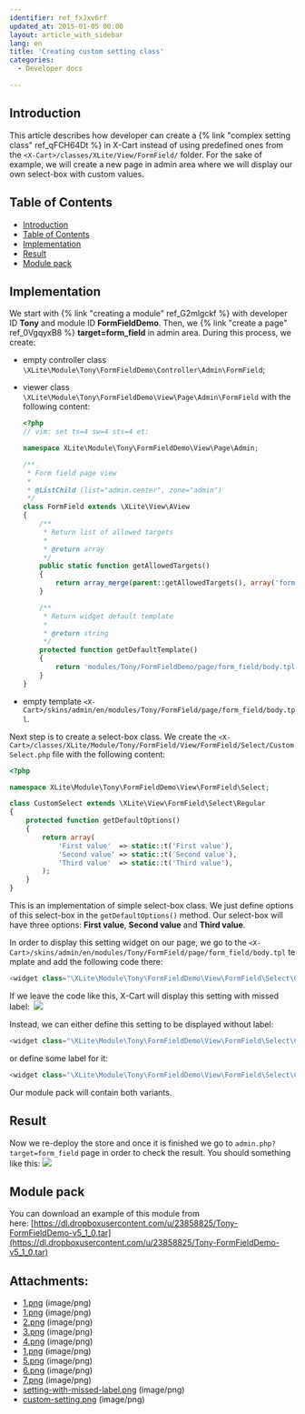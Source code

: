 ```yaml
---
identifier: ref_fxJxv6rf
updated_at: 2015-01-05 00:00
layout: article_with_sidebar
lang: en
title: 'Creating custom setting class'
categories:
  - Developer docs

---
```



## Introduction

This article describes how developer can create a {% link "complex setting class" ref_qFCH64Dt %} in X-Cart instead of using predefined ones from the `<X-Cart>/classes/XLite/View/FormField/` folder. For the sake of example, we will create a new page in admin area where we will display our own select-box with custom values.

## Table of Contents

*   [Introduction](#introduction)
*   [Table of Contents](#table-of-contents)
*   [Implementation](#implementation)
*   [Result](#result)
*   [Module pack](#module-pack)

## Implementation

We start with {% link "creating a module" ref_G2mlgckf %} with developer ID **Tony** and module ID **FormFieldDemo**. Then, we {% link "create a page" ref_0VgqyxB8 %} **target=form_field** in admin area. During this process, we create:

*   empty controller class `\XLite\Module\Tony\FormFieldDemo\Controller\Admin\FormField`;
*   viewer class `\XLite\Module\Tony\FormFieldDemo\View\Page\Admin\FormField` with the following content:

    ```php
    <?php
    // vim: set ts=4 sw=4 sts=4 et:

    namespace XLite\Module\Tony\FormFieldDemo\View\Page\Admin;

    /**
     * Form field page view
     *
     * @ListChild (list="admin.center", zone="admin")
     */
    class FormField extends \XLite\View\AView
    {
        /**
         * Return list of allowed targets
         *
         * @return array
         */
        public static function getAllowedTargets()
        {
            return array_merge(parent::getAllowedTargets(), array('form_field'));
        }

        /**
         * Return widget default template
         *
         * @return string
         */
        protected function getDefaultTemplate()
        {
            return 'modules/Tony/FormFieldDemo/page/form_field/body.tpl';
        }
    }
    ```

*   empty template `<X-Cart>/skins/admin/en/modules/Tony/FormField/page/form_field/body.tpl`.

Next step is to create a select-box class. We create the `<X-Cart>/classes/XLite/Module/Tony/FormField/View/FormField/Select/CustomSelect.php` file with the following content: 

```php
<?php

namespace XLite\Module\Tony\FormFieldDemo\View\FormField\Select;

class CustomSelect extends \XLite\View\FormField\Select\Regular
{
    protected function getDefaultOptions()
    {
        return array(
            'First value'  => static::t('First value'),
            'Second value' => static::t('Second value'),
            'Third value'  => static::t('Third value'),
        );
    }
}
```

This is an implementation of simple select-box class. We just define options of this select-box in the `getDefaultOptions()` method. Our select-box will have three options: **First value**, **Second value** and **Third value**.

In order to display this setting widget on our page, we go to the `<X-Cart>/skins/admin/en/modules/Tony/FormField/page/form_field/body.tpl` template and add the following code there: 

```php
<widget class="\XLite\Module\Tony\FormFieldDemo\View\FormField\Select\CustomSelect" />
```

If we leave the code like this, X-Cart will display this setting with missed label: 
![]({{site.baseurl}}/attachments/1048617/8356169.png)

Instead, we can either define this setting to be displayed without label: 

```php
<widget class="\XLite\Module\Tony\FormFieldDemo\View\FormField\Select\CustomSelect" fieldOnly="true" />
```

or define some label for it: 

```php
<widget class="\XLite\Module\Tony\FormFieldDemo\View\FormField\Select\CustomSelect" label="Some label" />
```

Our module pack will contain both variants.

## Result

Now we re-deploy the store and once it is finished we go to `admin.php?target=form_field` page in order to check the result. You should something like this: ![]({{site.baseurl}}/attachments/1048617/8356170.png)

## Module pack

You can download an example of this module from here: [https://dl.dropboxusercontent.com/u/23858825/Tony-FormFieldDemo-v5_1_0.tar](https://dl.dropboxusercontent.com/u/23858825/Tony-FormFieldDemo-v5_1_0.tar)

## Attachments:

* [1.png]({{site.baseurl}}/attachments/1048617/1572866.png) (image/png)
* [1.png]({{site.baseurl}}/attachments/1048617/1572870.png) (image/png)
* [2.png]({{site.baseurl}}/attachments/1048617/1572867.png) (image/png)
* [3.png]({{site.baseurl}}/attachments/1048617/1572868.png) (image/png)
* [4.png]({{site.baseurl}}/attachments/1048617/1572869.png) (image/png)
* [1.png]({{site.baseurl}}/attachments/1048617/1572865.png) (image/png)
* [5.png]({{site.baseurl}}/attachments/1048617/1572871.png) (image/png)
* [6.png]({{site.baseurl}}/attachments/1048617/1572872.png) (image/png)
* [7.png]({{site.baseurl}}/attachments/1048617/1572873.png) (image/png)
* [setting-with-missed-label.png]({{site.baseurl}}/attachments/1048617/8356169.png) (image/png)
* [custom-setting.png]({{site.baseurl}}/attachments/1048617/8356170.png) (image/png)